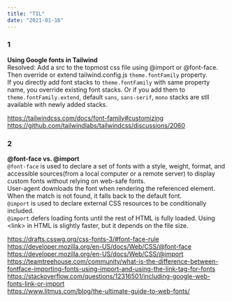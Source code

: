 ```yaml
---
title: "TIL"
date: "2021-01-16"
---
```


### 1
**Using Google fonts in Tailwind**\
Resolved: Add a src to the topmost css file using @import or @font-face. Then override or extend tailwind.config.js `theme.fontFamily` property.\
If you directly add font stacks to `theme.fontFamily` with same property name, you override existing font stacks. Or if you add them to `theme.fontFamily.extend`, default `sans`, `sans-serif`, `mono` stacks are stll available with newly added stacks.

<https://tailwindcss.com/docs/font-family#customizing>
<https://github.com/tailwindlabs/tailwindcss/discussions/2060>


### 2
**@font-face vs. @import**\
`@font-face` is used to declare a set of fonts with a style, weight, format, and accessible sources(from a local computer or a remote server) to display custom fonts without relying on web-safe fonts.\
User-agent downloads the font when rendering the referenced element. When the match is not found, it falls back to the default font.\
`@import` is used to declare external CSS resources to be conditionally included.\
`@import` defers loading fonts until the rest of HTML is fully loaded. Using \<link> in HTML is slightly faster, but it depends on the file size.

<https://drafts.csswg.org/css-fonts-3/#font-face-rule>\
<https://developer.mozilla.org/en-US/docs/Web/CSS/@font-face>\
<https://developer.mozilla.org/en-US/docs/Web/CSS/@import>\
<https://teamtreehouse.com/community/what-is-the-difference-between-fontface-importing-fonts-using-import-and-using-the-link-tag-for-fonts>\
<https://stackoverflow.com/questions/12316501/including-google-web-fonts-link-or-import>\
<https://www.litmus.com/blog/the-ultimate-guide-to-web-fonts/>
